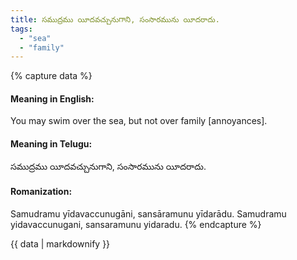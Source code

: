 ```yaml
---
title: సముద్రము యీదవచ్చునుగాని, సంసారమును యీదరాదు.
tags:
  - "sea"
  - "family"
---
```


{% capture data %}
#### Meaning in English:
You may swim over the sea, but not over family [annoyances].

#### Meaning in Telugu:
సముద్రము యీదవచ్చునుగాని, సంసారమును యీదరాదు.

#### Romanization:
Samudramu yīdavaccunugāni, sansāramunu yīdarādu.
Samudramu yidavaccunugani, sansaramunu yidaradu.
{% endcapture %}

{{ data | markdownify }}

